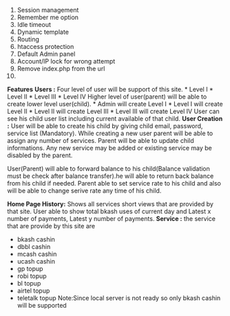1. Session management
2. Remember me option
3. Idle timeout
4. Dynamic template
5. Routing
6. htaccess protection
7. Default Admin panel
8. Account/IP lock for wrong attempt
9. Remove index.php from the url
10. 
**Features**
**Users :** Four level of user will be support of this site.
       * Level I
       * Level II
       * Level III
       * Level IV
Higher level of user(parent) will be able to create lower level user(child).
        * Admin will create Level I
        * Level I will create Level II
        * Level II will create Level III
        * Level III will create Level IV
User can see his child user list including current available of that child.
**User Creation :** User will be able to create his child by giving child email, password, service list (Mandatory).
While creating a new user parent will be able to assign any number of services. Parent will be able to update child informations. Any new service may be added or existing service may be disabled by the parent.

User(Parent) will able to forward balance to his child(Balance validation must be check after balance transfer).he will able to return back balance from his child if needed. Parent able to set service rate to his child and  also will be able to change serive rate any time of his child.


**Home Page History:** Shows all services short views that are provided by that site. 
User able to show total bkash uses of current day
and
Latest x number of payments,
Latest y number of payments.
**Service :**
the service that are provide by this site are
* bkash cashin
* dbbl cashin
* mcash cashin
* ucash cashin
* gp topup
* robi topup
* bl topup
* airtel topup
* teletalk topup 
Note:Since local server is not ready so only bkash cashin will be supported
